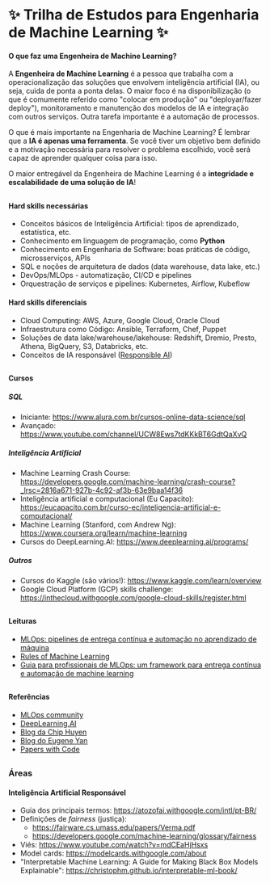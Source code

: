 # ✨ Trilha de Estudos para Engenharia de Machine Learning ✨

 <div>
  
#### O que faz uma Engenheira de Machine Learning?
 
A **Engenheira de Machine Learning** é a pessoa que trabalha com a operacionalização das soluções que envolvem inteligência artificial (IA), ou seja, cuida de ponta a ponta delas. O maior foco é na disponibilização (o que é comumente referido como "colocar em produção" ou "deployar/fazer deploy"), monitoramento e manutenção dos modelos de IA e integração com outros serviços. Outra tarefa importante é a automação de processos. 
 
O que é mais importante na Engenharia de Machine Learning? É lembrar que a **IA é apenas uma ferramenta**. Se você tiver um objetivo bem definido e a motivação necessária para resolver o problema escolhido, você será capaz de aprender qualquer coisa para isso.
 
O maior entregável da Engenheira de Machine Learning é a **integridade e escalabilidade de uma solução de IA**!
  
##
 
#### Hard skills necessárias

* Conceitos básicos de Inteligência Artificial: tipos de aprendizado, estatística, etc.
* Conhecimento em linguagem de programação, como **Python**
* Conhecimento em Engenharia de Software: boas práticas de código, microsserviços, APIs
* SQL e noções de arquitetura de dados (data warehouse, data lake, etc.)
* DevOps/MLOps - automatização, CI/CD e pipelines
* Orquestração de serviços e pipelines: Kubernetes, Airflow, Kubeflow
 
#### Hard skills diferenciais
 
* Cloud Computing: AWS, Azure, Google Cloud, Oracle Cloud
* Infraestrutura como Código: Ansible, Terraform, Chef, Puppet
* Soluções de data lake/warehouse/lakehouse: Redshift, Dremio, Presto, Athena, BigQuery, S3, Databricks, etc.
* Conceitos de IA responsável ([Responsible AI](https://ai.google/responsibilities/responsible-ai-practices/))
  
##

#### Cursos

##### SQL
* Iniciante: https://www.alura.com.br/cursos-online-data-science/sql
* Avançado: https://www.youtube.com/channel/UCW8Ews7tdKKkBT6GdtQaXvQ
 
##### Inteligência Artificial
* Machine Learning Crash Course: https://developers.google.com/machine-learning/crash-course?_lrsc=2816a671-927b-4c92-af3b-63e9baa14f36
* Inteligência artificial e computacional (Eu Capacito): https://eucapacito.com.br/curso-ec/inteligencia-artificial-e-computacional/
* Machine Learning (Stanford, com Andrew Ng): https://www.coursera.org/learn/machine-learning
* Cursos do DeepLearning.AI: https://www.deeplearning.ai/programs/
 
##### Outros
* Cursos do Kaggle (são vários!): https://www.kaggle.com/learn/overview
* Google Cloud Platform (GCP) skills challenge: https://inthecloud.withgoogle.com/google-cloud-skills/register.html
  
##
 
#### Leituras
 
* [MLOps: pipelines de entrega contínua e automação no aprendizado de máquina](https://cloud.google.com/architecture/mlops-continuous-delivery-and-automation-pipelines-in-machine-learning)
* [Rules of Machine Learning](https://developers.google.com/machine-learning/guides/rules-of-ml)
* [Guia para profissionais de MLOps: um framework para entrega contínua e automação de machine learning](https://cloud.google.com/resources/mlops-whitepaper)
  
##
 
#### Referências
 
* [MLOps community](https://mlops.community/)
* [DeepLearning.AI](https://www.deeplearning.ai/)
* [Blog da Chip Huyen](https://huyenchip.com/)
* [Blog do Eugene Yan](https://eugeneyan.com/)
* [Papers with Code](https://paperswithcode.com/)
 
##
 
### Áreas
 
#### Inteligência Artificial Responsável
 
* Guia dos principais termos: https://atozofai.withgoogle.com/intl/pt-BR/
* Definições de *fairness* (justiça): 
  * https://fairware.cs.umass.edu/papers/Verma.pdf
  * https://developers.google.com/machine-learning/glossary/fairness
* Viés: https://www.youtube.com/watch?v=mdCEaHjHsxs
* Model cards: https://modelcards.withgoogle.com/about
* "Interpretable Machine Learning: A Guide for Making Black Box Models Explainable": https://christophm.github.io/interpretable-ml-book/

 
 </div>
 
 
